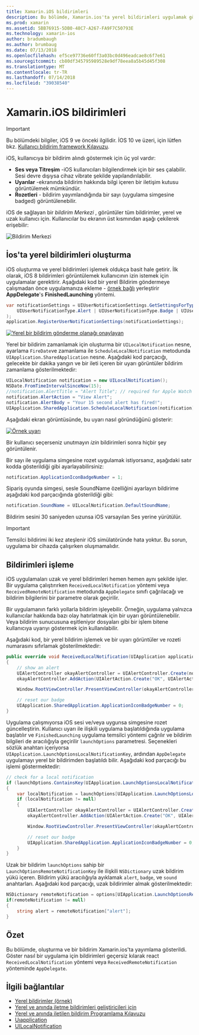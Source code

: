 ```yaml
---
title: Xamarin.iOS bildirimleri
description: Bu bölümde, Xamarin.ios'ta yerel bildirimleri uygulamak gösterilmektedir. Bu iOS bildirim çeşitli kullanıcı Arabirimi öğelerini açıklar ve API tartışmak oluşturma ve bir bildirim görüntüleme ile söz konusu.
ms.prod: xamarin
ms.assetid: 5BB76915-5DB0-48C7-A267-FA9F7C50793E
ms.technology: xamarin-ios
author: bradumbaugh
ms.author: brumbaug
ms.date: 07/13/2018
ms.openlocfilehash: ef5ce97736e60ff3a03bc0d496eadcae8c6f7e61
ms.sourcegitcommit: cb80df345795989528e9df78eea8a5b45d45f308
ms.translationtype: MT
ms.contentlocale: tr-TR
ms.lasthandoff: 07/14/2018
ms.locfileid: "39038540"
---
```

# <a name="notifications-in-xamarinios"></a>Xamarin.iOS bildirimleri

> [!IMPORTANT]
> Bu bölümdeki bilgiler, iOS 9 ve önceki ilgilidir. İOS 10 ve üzeri, için lütfen bkz. [Kullanıcı bildirim framework Kılavuzu](~/ios/platform/user-notifications/index.md).

iOS, kullanıcıya bir bildirim alındı göstermek için üç yol vardır:

- **Ses veya Titreşim** -iOS kullanıcıları bilgilendirmek için bir ses çalabilir. Sesi devre dışıysa cihaz vibrate şekilde yapılandırılabilir.
- **Uyarılar** -ekranında bildirim hakkında bilgi içeren bir iletişim kutusu görüntülemek mümkündür.
- **Rozetleri** - bildirim yayımlandığında bir sayı (uygulama simgesine badged) görüntülenebilir.

iOS de sağlayan bir *bildirim Merkezi* , görüntüler tüm bildirimler, yerel ve uzak kullanıcı için. Kullanıcılar bu ekranın üst kısmından aşağı çekilerek erişebilir:

![Bildirim Merkezi](local-notifications-in-ios-images/image13.png "bildirim Merkezi")

## <a name="creating-local-notifications-in-ios"></a>İos'ta yerel bildirimleri oluşturma

iOS oluşturma ve yerel bildirimleri işlemek oldukça basit hale getirir.
İlk olarak, iOS 8 bildirimleri görüntülemek kullanıcının izin istemek için uygulamalar gerektirir. Aşağıdaki kod bir yerel Bildirim göndermeye çalışmadan önce uygulamanıza ekleme - [örnek bağlı](https://developer.xamarin.com/samples/monotouch/LocalNotifications/) yerleştirir **AppDelegate**'s **FinishedLaunching** yöntemi.

```csharp
var notificationSettings = UIUserNotificationSettings.GetSettingsForTypes(
    UIUserNotificationType.Alert | UIUserNotificationType.Badge | UIUserNotificationType.Sound, null
);
application.RegisterUserNotificationSettings(notificationSettings);
```

[![Yerel bir bildirim gönderme olanağı onaylayan](local-notifications-in-ios-images/image0-sml.png "yerel bir bildirim gönderme olanağı onaylanıyor")](local-notifications-in-ios-images/image0.png#lightbox)

Yerel bir bildirim zamanlamak için oluşturma bir `UILocalNotification` nesne, ayarlama `FireDate`ve zamanlama ile `ScheduleLocalNotification` metodunda `UIApplication.SharedApplication` nesne. Aşağıdaki kod parçacığı, gelecekte bir dakika yangın ve bir ileti içeren bir uyarı görüntüler bildirim zamanlama gösterilmektedir:

```csharp
UILocalNotification notification = new UILocalNotification();
NSDate.FromTimeIntervalSinceNow(15);
//notification.AlertTitle = "Alert Title"; // required for Apple Watch notifications
notification.AlertAction = "View Alert";
notification.AlertBody = "Your 15 second alert has fired!";
UIApplication.SharedApplication.ScheduleLocalNotification(notification);
```

Aşağıdaki ekran görüntüsünde, bu uyarı nasıl göründüğünü gösterir:

[![](local-notifications-in-ios-images/image2-sml.png "Örnek uyarı")](local-notifications-in-ios-images/image2.png#lightbox)

Bir kullanıcı seçerseniz unutmayın *izin* bildirimleri sonra hiçbir şey görüntülenir.

Bir sayı ile uygulama simgesine rozet uygulamak istiyorsanız, aşağıdaki satır kodda gösterildiği gibi ayarlayabilirsiniz:

```csharp
notification.ApplicationIconBadgeNumber = 1;
```

Sipariş oyunda simgesi, sesle SoundName özelliğini ayarlayın bildirime aşağıdaki kod parçacığında gösterildiği gibi:

```csharp
notification.SoundName = UILocalNotification.DefaultSoundName;
```

Bildirim sesini 30 saniyeden uzunsa iOS varsayılan Ses yerine yürütülür.

> [!IMPORTANT]
> Temsilci bildirimi iki kez ateşlenir iOS simülatöründe hata yoktur. Bu sorun, uygulama bir cihazda çalışırken oluşmamalıdır.

## <a name="handling-notifications"></a>Bildirimleri işleme

iOS uygulamaları uzak ve yerel bildirimleri hemen hemen aynı şekilde işler. Bir uygulama çalıştırırken `ReceivedLocalNotification` yöntemi veya `ReceivedRemoteNotification` metodunda `AppDelegate` sınıfı çağrılacağı ve bildirim bilgilerini bir parametre olarak geçirilir.

Bir uygulamanın farklı yollarla bildirim işleyebilir. Örneğin, uygulama yalnızca kullanıcılar hakkında bazı olay hatırlatmak için bir uyarı görüntülenebilir. Veya bildirim sunucusuna eşitleniyor dosyaları gibi bir işlem bitene kullanıcıya uyarıyı göstermek için kullanılabilir.

Aşağıdaki kod, bir yerel bildirim işlemek ve bir uyarı görüntüler ve rozeti numarasını sıfırlamak gösterilmektedir:

```csharp
public override void ReceivedLocalNotification(UIApplication application, UILocalNotification notification)
{
    // show an alert
    UIAlertController okayAlertController = UIAlertController.Create(notification.AlertAction, notification.AlertBody, UIAlertControllerStyle.Alert);
    okayAlertController.AddAction(UIAlertAction.Create("OK", UIAlertActionStyle.Default, null));

    Window.RootViewController.PresentViewController(okayAlertController, true, null);

    // reset our badge
    UIApplication.SharedApplication.ApplicationIconBadgeNumber = 0;
}
```

Uygulama çalışmıyorsa iOS sesi ve/veya uygunsa simgesine rozet güncelleştirin. Kullanıcı uyarı ile ilişkili uygulama başlatıldığında uygulama başlatılır ve `FinishedLaunching` uygulama temsilci yöntemi çağrılır ve bildirim bilgileri de aracılığıyla geçirilir `launchOptions` parametresi. Seçenekleri sözlük anahtarı içeriyorsa `UIApplication.LaunchOptionsLocalNotificationKey`, ardından `AppDelegate` uygulamayı yerel bir bildirimden başlatıldı bilir. Aşağıdaki kod parçacığı bu işlemi göstermektedir:

```csharp
// check for a local notification
if (launchOptions.ContainsKey(UIApplication.LaunchOptionsLocalNotificationKey))
{
    var localNotification = launchOptions[UIApplication.LaunchOptionsLocalNotificationKey] as UILocalNotification;
    if (localNotification != null)
    {
        UIAlertController okayAlertController = UIAlertController.Create(localNotification.AlertAction, localNotification.AlertBody, UIAlertControllerStyle.Alert);
        okayAlertController.AddAction(UIAlertAction.Create("OK", UIAlertActionStyle.Default, null));

        Window.RootViewController.PresentViewController(okayAlertController, true, null);

        // reset our badge
        UIApplication.SharedApplication.ApplicationIconBadgeNumber = 0;
    }
}
```

Uzak bir bildirim `launchOptions` sahip bir `LaunchOptionsRemoteNotificationKey` ile ilişkili `NSDictionary` uzak bildirim yükü içeren. Bildirim yükü aracılığıyla ayıklamak `alert`, `badge`, ve `sound` anahtarları. Aşağıdaki kod parçacığı, uzak bildirimler almak gösterilmektedir:

```csharp
NSDictionary remoteNotification = options[UIApplication.LaunchOptionsRemoteNotificationKey];
if(remoteNotification != null)
{
    string alert = remoteNotification["alert"];
}
```

## <a name="summary"></a>Özet

Bu bölümde, oluşturma ve bir bildirim Xamarin.ios'ta yayımlama gösterildi. Göster nasıl bir uygulama için bildirimleri geçersiz kılarak react `ReceivedLocalNotification` yöntemi veya `ReceivedRemoteNotification` yönteminde `AppDelegate`.

## <a name="related-links"></a>İlgili bağlantılar

- [Yerel bildirimler (örnek)](https://developer.xamarin.com/samples/monotouch/LocalNotifications)
- [Yerel ve anında iletme bildirimleri geliştiricileri için](https://developer.apple.com/notifications/)
- [Yerel ve anında iletilen bildirim Programlama Kılavuzu](https://developer.apple.com/library/prerelease/content/documentation/NetworkingInternet/Conceptual/RemoteNotificationsPG/)
- [Uıapplication](http://iosapi.xamarin.com/?link=T%3aMonoTouch.UIKit.UIApplication)
- [UILocalNotification](http://iosapi.xamarin.com/?link=T%3aMonoTouch.UIKit.UILocalNotification)
